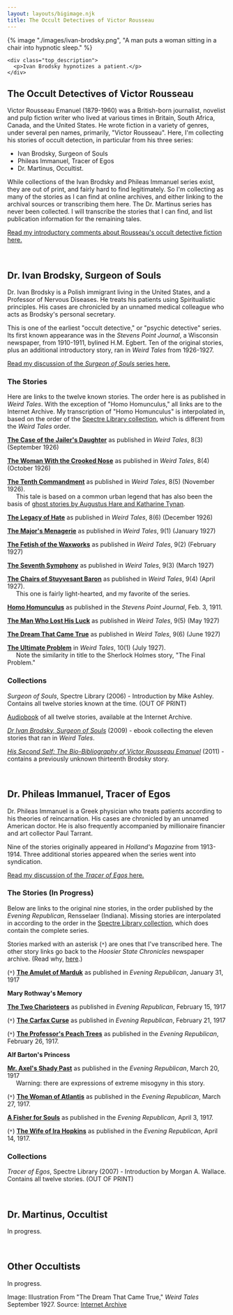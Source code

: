 ```yaml
---
layout: layouts/bigimage.njk
title: The Occult Detectives of Victor Rousseau
---
```

<style>
.inline-note {
    padding-left: 20px; /* Add a small left indent */
}
</style>

<div class="top_container">
    {% image "./images/ivan-brodsky.png", "A man puts a woman sitting in a chair into hypnotic sleep." %}

    <div class="top_description">
      <p>Ivan Brodsky hypnotizes a patient.</p>
    </div>
</div>

<div class="message-box">
<h2>The Occult Detectives of Victor Rousseau</h2>

Victor Rousseau Emanuel (1879-1960) was a British-born journalist, novelist and pulp fiction writer who lived at various times in Britain, South Africa, Canada, and the United States. He wrote fiction in a variety of genres, under several pen names, primarily, "Victor Rousseau". 
Here, I'm collecting his stories of occult detection, in particular from his three series:

* Ivan Brodsky, Surgeon of Souls
* Phileas Immanuel, Tracer of Egos
* Dr. Martinus, Occultist.

While collections of the Ivan Brodsky and Phileas Immanuel series exist, they are out of print, and fairly hard to find legitimately. 
So I'm collecting as many of the stories as I can find at online archives, and either linking to the archival sources or transcribing them here. 
The Dr. Martinus series has never been collected. I will transcribe the stories that I can find, and list publication information for the remaining tales.

[Read my introductory comments about Rousseau's occult detective fiction here.](/blog/2025-02-14-occult-detectives-of-victor-rousseau/)
</div>

<br>
<div class="message-box">

## Dr. Ivan Brodsky, Surgeon of Souls

Dr. Ivan Brodsky is a Polish immigrant living in the United States, and a Professor of Nervous Diseases. 
He treats his patients using Spiritualistic principles. His cases are chronicled by an unnamed medical colleague who acts as Brodsky's personal secretary. 

This is one of the earliest "occult detective," or "psychic detective" series. 
Its first known appearance was in the *Stevens Point Journal*, a Wisconsin newspaper, from 1910-1911, bylined H.M. Egbert. 
Ten of the original stories, plus an additional introductory story, ran in *Weird Tales* from 1926-1927.

[Read my discussion of the *Surgeon of Souls* series here.](/blog/2025-02-14-occult-detectives-of-victor-rousseau/#dr-ivan-brodsky-the-surgeon-of-souls)

### The Stories

Here are links to the twelve known stories. The order here is as published in *Weird Tales*. With the exception of "Homo Homunculus," all links are to the Internet Archive. My transcription of "Homo Homunculus" is interpolated in, based on the order of the [Spectre Library collection](https://www.isfdb.org/cgi-bin/pl.cgi?314459), which is different from the *Weird Tales* order.

[**The Case of the Jailer's Daughter**](https://archive.org/details/WeirdTalesV08N03192609/page/n49/mode/2up) as published in *Weird Tales*, 8(3) (September 1926) 

[**The Woman With the Crooked Nose**](https://archive.org/details/WeirdTalesV08N04192610/page/n41/mode/2up) as published in *Weird Tales*, 8(4) (October 1926) 

[**The Tenth Commandment**](https://archive.org/details/WeirdTalesV08N05192611/page/n101/mode/2up) as published in *Weird Tales*, 8(5) (November 1926).<br><span class="inline-note">This tale is based on a common urban legend that has also been the basis of [ghost stories by Augustus Hare and Katharine Tynan](https://multoghost.wordpress.com/2021/02/21/the-dream-house-from-fireside-tale-to-fiction/).</span>

[**The Legacy of Hate**](https://archive.org/details/WeirdTalesV08N06192612/page/n99/mode/2up) as published in *Weird Tales*, 8(6) (December 1926)

[**The Major's Menagerie**](https://archive.org/details/WeirdTalesV09N01192701/page/n83/mode/2up) as published in *Weird Tales*, 9(1) (January 1927)

[**The Fetish of the Waxworks**](https://archive.org/details/Weird_Tales_v09n02_1927-02/page/n77/mode/2up) as published in *Weird Tales*, 9(2) (February 1927) 

[**The Seventh Symphony**](https://archive.org/details/WeirdTalesV09N03192703/page/n43/mode/2up) as published in *Weird Tales*, 9(3) (March 1927) 

[**The Chairs of Stuyvesant Baron**](https://archive.org/details/WeirdTalesV09N04192704/page/n63/mode/2up) as published in *Weird Tales*, 9(4) (April 1927).<br> <span class="inline-note">This one is fairly light-hearted, and my favorite of the series.</span>

[**Homo Homunculus**](/victor-rousseau/homo-homunculus) as published in the *Stevens Point Journal*, Feb. 3, 1911.

[**The Man Who Lost His Luck**](https://archive.org/details/WeirdTalesV09N05192705/page/n39/mode/2up) as published in *Weird Tales*, 9(5) (May 1927)

[**The Dream That Came True**](https://archive.org/details/WeirdTalesV09N06192706/page/n105/mode/2up) as published in *Weird Tales*, 9(6) (June 1927)

[**The Ultimate Problem**](https://archive.org/details/Weird_Tales_v10n01_1927-07_sas/page/n77/mode/2up) in *Weird Tales*, 10(1) (July 1927).<br><span class="inline-note">Note the similarity in title to the Sherlock Holmes story, "The Final Problem."</span>

### Collections

*Surgeon of Souls*, Spectre Library (2006) - Introduction by Mike Ashley. Contains all twelve stories known at the time. (OUT OF PRINT)

[Audiobook](https://archive.org/details/ivanbrodsky_2405_librivox) of all twelve stories, available at the Internet Archive. 

[*Dr Ivan Brodsky, Surgeon of Souls*](https://pulpfictionbook.store/downloads/dr-ivan-brodsky-surgeon-of-souls-by-victor-rousseau/) (2009) - ebook collecting the eleven stories that ran in *Weird Tales*.
 
[*His Second Self: The Bio-Bibliography of Victor Rousseau Emanuel*](http://www.darkfantasy.org/spectre/HisSecondSelf.html) (2011) - contains a previously unknown thirteenth Brodsky story.
</div>
<br>

<div class="message-box">

## Dr. Phileas Immanuel, Tracer of Egos

Dr. Phileas Immanuel is a Greek physician who treats patients according to his theories of reincarnation.
His cases are chronicled by an unnamed American doctor. He is also frequently accompanied by millionaire financier and art collector Paul Tarrant. 

Nine of the stories originally appeared in *Holland's Magazine* from 1913-1914. Three additional stories appeared when the series went into syndication.

[Read my discussion of the *Tracer of Egos* here.](/blog/2025-02-26-phileas-immanuel-tracer-of-egos/)

### The Stories (In Progress)

Below are links to the original nine stories, in the order published by the *Evening Republican*, Rensselaer (Indiana). Missing stories are interpolated in according to the order in the [Spectre Library collection](https://www.isfdb.org/cgi-bin/pl.cgi?314460), which does contain the complete series.

Stories marked with an asterisk (`*`) are ones that I've transcribed here. The other story links go back to the *Hoosier State Chronicles* newspaper archive. (Read why, [here](/blog/2025-02-26-phileas-immanuel-tracer-of-egos/#nothing-is-perfect-my-reservations-about-some-individual-stories).)

(`*`) [**The Amulet of Marduk**](/victor-rousseau/amulet-of-marduk/) as published in *Evening Republican*, January 31, 1917

**Mary Rothway's Memory**

[**The Two Charioteers**](https://newspapers.library.in.gov/?a=d&d=EVRP19170215.2.24&srpos=32&e=------191-en-20--21--txt-txIN-victor+rousseau------) as published in *Evening Republican*, February 15, 1917

(`*`) [**The Carfax Curse**](/victor-rousseau/carfax-curse/) as published in *Evening Republican*, February 21, 1917

(`*`) [**The Professor's Peach Trees**](/victor-rousseau/professors-peach-trees/) as published in the *Evening Republican*, February 26, 1917.

**Alf Barton's Princess** 

[**Mr. Axel's Shady Past**](https://newspapers.library.in.gov/?a=d&d=EVRP19170320.2.29&e=-------en-20--1--txt-txIN-------) as published in the *Evening Republican*, March 20, 1917<br><span class="inline-note">Warning: there are expressions of extreme misogyny in this story.</span>

(`*`) [**The Woman of Atlantis**](/victor-rousseau/woman-of-atlantis/) as published in the *Evening Republican*, March 27, 1917.

[**A Fisher for Souls**](https://newspapers.library.in.gov/?a=d&d=EVRP19170403.2.24&srpos=21&e=------191-en-20--21--txt-txIN-victor+rousseau------) as published in the *Evening Republican*, April 3, 1917. 

(`*`) [**The Wife of Ira Hopkins**](/victor-rousseau/wife-of-ira-hopkins/) as published in the *Evening Republican*, April 14, 1917.


### Collections

*Tracer of Egos*, Spectre Library (2007) - Introduction by Morgan A. Wallace. Contains all twelve stories. (OUT OF PRINT)

</div>
<br>

<div class="message-box">

## Dr. Martinus, Occultist

In progress.
</div>
<br>

<div class="message-box">

## Other Occultists

In progress.
</div>

<p class="credit">
 Image: Illustration From "The Dream That Came True," <em>Weird Tales</em> September 1927. Source: <a href="https://archive.org/details/WeirdTalesV09N06192706/page/n106/mode/1up">Internet Archive</a>
</p>
